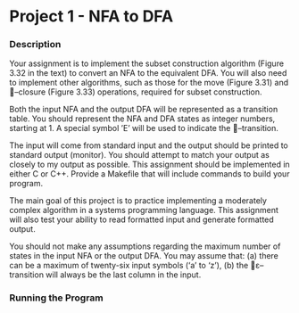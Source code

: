# Project 1 - NFA to DFA

### Description

Your assignment is to implement the subset construction algorithm (Figure 3.32 in the text) to convert an NFA to the equivalent DFA. You will also need to implement other algorithms, such as those for the move (Figure 3.31) and –closure (Figure 3.33) operations, required for subset construction.

Both the input NFA and the output DFA will be represented as a transition table. You should represent the NFA and DFA states as integer numbers, starting at 1. A special symbol ’E’ will be used to indicate the –transition.

The input will come from standard input and the output should be printed to standard output (monitor). You should attempt to match your output as closely to my output as possible. This assignment should be implemented in either C or C++. Provide a Makefile that will include commands to build your program.

The main goal of this project is to practice implementing a moderately complex algorithm in a systems programming language. This assignment will also test your ability to read formatted input and generate formatted output.

You should not make any assumptions regarding the maximum number of states in the input NFA or the output DFA. You may assume that: (a) there can be a maximum of twenty-six input symbols (‘a’ to ‘z’), (b) the &epsilon;–transition will always be the last column in the input.


### Running the Program
